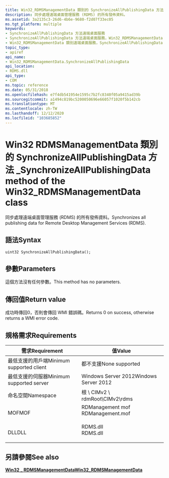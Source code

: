 ```yaml
---
title: Win32_RDMSManagementData 類別的 SynchronizeAllPublishingData 方法
description: 同步處理遠端桌面管理服務 (RDMS) 的所有發佈資料。
ms.assetid: 3a2135c3-26d6-4b6e-9680-f2d07f33ec05
ms.tgt_platform: multiple
keywords:
- SynchronizeAllPublishingData 方法遠端桌面服務
- SynchronizeAllPublishingData 方法遠端桌面服務，Win32_RDMSManagementData 類別
- Win32_RDMSManagementData 類別遠端桌面服務，SynchronizeAllPublishingData 方法
topic_type:
- apiref
api_name:
- Win32_RDMSManagementData.SynchronizeAllPublishingData
api_location:
- RDMS.dll
api_type:
- COM
ms.topic: reference
ms.date: 05/31/2018
ms.openlocfilehash: e7f4db541954e1595c7b2fc8340f05a9415ad39b
ms.sourcegitcommit: a1494c819bc5200050696e66057f1020f5b142cb
ms.translationtype: MT
ms.contentlocale: zh-TW
ms.lasthandoff: 12/12/2020
ms.locfileid: "103685852"
---
```

# <a name="synchronizeallpublishingdata-method-of-the-win32_rdmsmanagementdata-class"></a><span data-ttu-id="8a820-106">Win32 RDMSManagementData 類別的 SynchronizeAllPublishingData 方法 \_</span><span class="sxs-lookup"><span data-stu-id="8a820-106">SynchronizeAllPublishingData method of the Win32\_RDMSManagementData class</span></span>

<span data-ttu-id="8a820-107">同步處理遠端桌面管理服務 (RDMS) 的所有發佈資料。</span><span class="sxs-lookup"><span data-stu-id="8a820-107">Synchronizes all publishing data for Remote Desktop Management Services (RDMS).</span></span>

## <a name="syntax"></a><span data-ttu-id="8a820-108">語法</span><span class="sxs-lookup"><span data-stu-id="8a820-108">Syntax</span></span>


```mof
uint32 SynchronizeAllPublishingData();
```



## <a name="parameters"></a><span data-ttu-id="8a820-109">參數</span><span class="sxs-lookup"><span data-stu-id="8a820-109">Parameters</span></span>

<span data-ttu-id="8a820-110">這個方法沒有任何參數。</span><span class="sxs-lookup"><span data-stu-id="8a820-110">This method has no parameters.</span></span>

## <a name="return-value"></a><span data-ttu-id="8a820-111">傳回值</span><span class="sxs-lookup"><span data-stu-id="8a820-111">Return value</span></span>

<span data-ttu-id="8a820-112">成功時傳回0，否則會傳回 WMI 錯誤碼。</span><span class="sxs-lookup"><span data-stu-id="8a820-112">Returns 0 on success, otherwise returns a WMI error code.</span></span>

## <a name="requirements"></a><span data-ttu-id="8a820-113">規格需求</span><span class="sxs-lookup"><span data-stu-id="8a820-113">Requirements</span></span>



| <span data-ttu-id="8a820-114">需求</span><span class="sxs-lookup"><span data-stu-id="8a820-114">Requirement</span></span> | <span data-ttu-id="8a820-115">值</span><span class="sxs-lookup"><span data-stu-id="8a820-115">Value</span></span> |
|-------------------------------------|---------------------------------------------------------------------------------------------|
| <span data-ttu-id="8a820-116">最低支援的用戶端</span><span class="sxs-lookup"><span data-stu-id="8a820-116">Minimum supported client</span></span><br/> | <span data-ttu-id="8a820-117">都不支援</span><span class="sxs-lookup"><span data-stu-id="8a820-117">None supported</span></span><br/>                                                                   |
| <span data-ttu-id="8a820-118">最低支援的伺服器</span><span class="sxs-lookup"><span data-stu-id="8a820-118">Minimum supported server</span></span><br/> | <span data-ttu-id="8a820-119">Windows Server 2012</span><span class="sxs-lookup"><span data-stu-id="8a820-119">Windows Server 2012</span></span><br/>                                                              |
| <span data-ttu-id="8a820-120">命名空間</span><span class="sxs-lookup"><span data-stu-id="8a820-120">Namespace</span></span><br/>                | <span data-ttu-id="8a820-121">根 \\ CIMv2 \\ rdm</span><span class="sxs-lookup"><span data-stu-id="8a820-121">Root\\CIMv2\\rdms</span></span><br/>                                                                |
| <span data-ttu-id="8a820-122">MOF</span><span class="sxs-lookup"><span data-stu-id="8a820-122">MOF</span></span><br/>                      | <dl> <span data-ttu-id="8a820-123"><dt>RDManagement mof</dt></span><span class="sxs-lookup"><span data-stu-id="8a820-123"><dt>RDManagement.mof</dt></span></span> </dl> |
| <span data-ttu-id="8a820-124">DLL</span><span class="sxs-lookup"><span data-stu-id="8a820-124">DLL</span></span><br/>                      | <dl> <span data-ttu-id="8a820-125"><dt>RDMS.dll</dt></span><span class="sxs-lookup"><span data-stu-id="8a820-125"><dt>RDMS.dll</dt></span></span> </dl>         |



## <a name="see-also"></a><span data-ttu-id="8a820-126">另請參閱</span><span class="sxs-lookup"><span data-stu-id="8a820-126">See also</span></span>

<dl> <dt>

[<span data-ttu-id="8a820-127">**Win32 \_ RDMSManagementData**</span><span class="sxs-lookup"><span data-stu-id="8a820-127">**Win32\_RDMSManagementData**</span></span>](win32-rdmsmanagementdata.md)
</dt> </dl>

 

 





